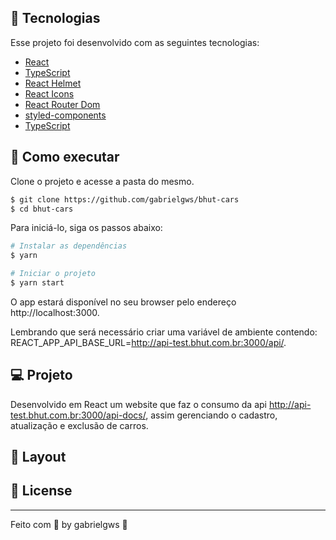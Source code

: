## 🧪 Tecnologias

Esse projeto foi desenvolvido com as seguintes tecnologias:

- [React](https://reactjs.org)
- [TypeScript](https://www.typescriptlang.org/)
- [React Helmet](https://github.com/nfl/react-helmet)
- [React Icons](https://react-icons.github.io/react-icons/)
- [React Router Dom](https://v5.reactrouter.com/web/guides/quick-start)
- [styled-components](https://styled-components.com/)
- [TypeScript](https://www.typescriptlang.org/)

## 🚀 Como executar

Clone o projeto e acesse a pasta do mesmo.

```bash
$ git clone https://github.com/gabrielgws/bhut-cars
$ cd bhut-cars
```

Para iniciá-lo, siga os passos abaixo:
```bash
# Instalar as dependências
$ yarn

# Iniciar o projeto
$ yarn start
```
O app estará disponível no seu browser pelo endereço http://localhost:3000.

Lembrando que será necessário criar uma variável de ambiente contendo: REACT_APP_API_BASE_URL=http://api-test.bhut.com.br:3000/api/.

## 💻 Projeto

Desenvolvido em React um website que faz o consumo da api http://api-test.bhut.com.br:3000/api-docs/, assim gerenciando o cadastro, atualização e exclusão de carros.

## 🔖 Layout



## 📝 License

---

Feito com 💜 by gabrielgws :rocket:	
